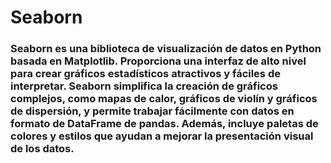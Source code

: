 # Seaborn

### Seaborn es una biblioteca de visualización de datos en Python basada en Matplotlib. Proporciona una interfaz de alto nivel para crear gráficos estadísticos atractivos y fáciles de interpretar. Seaborn simplifica la creación de gráficos complejos, como mapas de calor, gráficos de violín y gráficos de dispersión, y permite trabajar fácilmente con datos en formato de DataFrame de pandas. Además, incluye paletas de colores y estilos que ayudan a mejorar la presentación visual de los datos.
